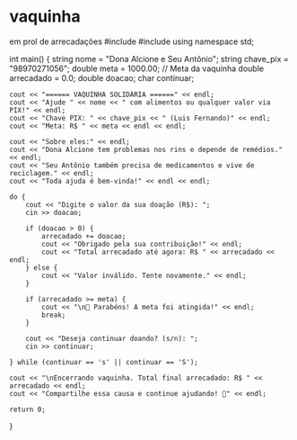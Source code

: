 # vaquinha
em prol de arrecadações
#include <iostream>
#include <string>
using namespace std;

int main() {
    string nome = "Dona Alcione e Seu Antônio";
    string chave_pix = "98970271056";
    double meta = 1000.00; // Meta da vaquinha
    double arrecadado = 0.0;
    double doacao;
    char continuar;

    cout << "====== VAQUINHA SOLIDÁRIA ======" << endl;
    cout << "Ajude " << nome << " com alimentos ou qualquer valor via PIX!" << endl;
    cout << "Chave PIX: " << chave_pix << " (Luis Fernando)" << endl;
    cout << "Meta: R$ " << meta << endl << endl;

    cout << "Sobre eles:" << endl;
    cout << "Dona Alcione tem problemas nos rins e depende de remédios." << endl;
    cout << "Seu Antônio também precisa de medicamentos e vive de reciclagem." << endl;
    cout << "Toda ajuda é bem-vinda!" << endl << endl;

    do {
        cout << "Digite o valor da sua doação (R$): ";
        cin >> doacao;

        if (doacao > 0) {
            arrecadado += doacao;
            cout << "Obrigado pela sua contribuição!" << endl;
            cout << "Total arrecadado até agora: R$ " << arrecadado << endl;
        } else {
            cout << "Valor inválido. Tente novamente." << endl;
        }

        if (arrecadado >= meta) {
            cout << "\n🎉 Parabéns! A meta foi atingida!" << endl;
            break;
        }

        cout << "Deseja continuar doando? (s/n): ";
        cin >> continuar;

    } while (continuar == 's' || continuar == 'S');

    cout << "\nEncerrando vaquinha. Total final arrecadado: R$ " << arrecadado << endl;
    cout << "Compartilhe essa causa e continue ajudando! 💚" << endl;

    return 0;
}
